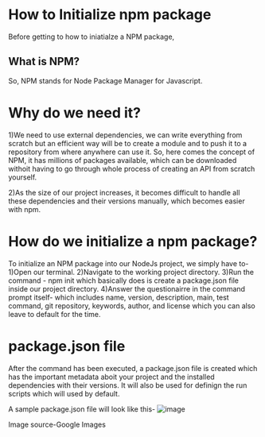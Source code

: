 # How to Initialize npm package
Before getting to how to iniatialze a NPM package,

## What is NPM?
So, NPM stands for Node Package Manager for Javascript.

# Why do we need it?
1)We need to use external dependencies, we can write everything from scratch but an efficient way will be to create a module  and to push it to a repository from where anywhere can use it.
So, here comes the concept of NPM, it has millions of packages available, which can be downloaded withoit having to go through whole process of creating an API from scratch yourself.

2)As the size of our project increases, it becomes difficult to handle all these dependencies and their versions manually, which becomes easier with npm.

# How do we initialize a npm package?
To initialize an NPM package into our NodeJs project, we simply have to-
1)Open our terminal.
2)Navigate to the working project directory.
3)Run the command - 
        npm init
which basically does is create a package.json file inside our project directory.
4)Answer the questionairre in the command prompt itself- which includes name, version, description, main, test command, git repository, keywords, author, and license which you can also leave to default for the time.

# package.json file
After the command has been executed, a package.json file is created which has the important metadata aboit your project and the installed dependencies with their versions.
It will also be used for definign the run scripts which will used by default.

A sample package.json file will look like this-
![image](https://user-images.githubusercontent.com/68536395/134492691-4f3f7bb0-9f20-4edb-8c28-93d38567ab86.png)


Image source-Google Images
